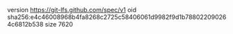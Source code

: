 version https://git-lfs.github.com/spec/v1
oid sha256:e4c46008968b4fa8268c2725c58406061d9982f9d1b788022090264c6812b538
size 7620

